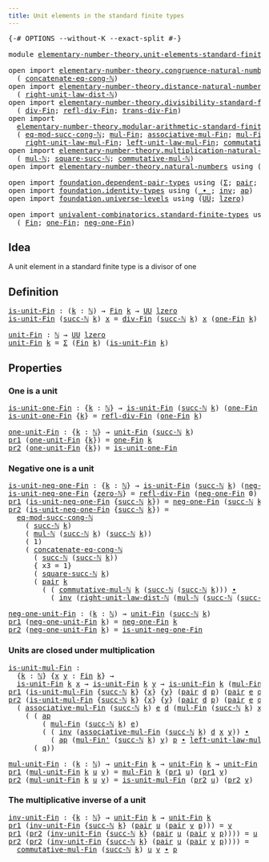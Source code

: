 ```yaml
---
title: Unit elements in the standard finite types
---
```


<pre class="Agda"><a id="68" class="Symbol">{-#</a> <a id="72" class="Keyword">OPTIONS</a> <a id="80" class="Pragma">--without-K</a> <a id="92" class="Pragma">--exact-split</a> <a id="106" class="Symbol">#-}</a>

<a id="111" class="Keyword">module</a> <a id="118" href="elementary-number-theory.unit-elements-standard-finite-types.html" class="Module">elementary-number-theory.unit-elements-standard-finite-types</a> <a id="179" class="Keyword">where</a>

<a id="186" class="Keyword">open</a> <a id="191" class="Keyword">import</a> <a id="198" href="elementary-number-theory.congruence-natural-numbers.html" class="Module">elementary-number-theory.congruence-natural-numbers</a> <a id="250" class="Keyword">using</a>
  <a id="258" class="Symbol">(</a> <a id="260" href="elementary-number-theory.congruence-natural-numbers.html#1919" class="Function">concatenate-eq-cong-ℕ</a><a id="281" class="Symbol">)</a>
<a id="283" class="Keyword">open</a> <a id="288" class="Keyword">import</a> <a id="295" href="elementary-number-theory.distance-natural-numbers.html" class="Module">elementary-number-theory.distance-natural-numbers</a> <a id="345" class="Keyword">using</a>
  <a id="353" class="Symbol">(</a> <a id="355" href="elementary-number-theory.distance-natural-numbers.html#2735" class="Function">right-unit-law-dist-ℕ</a><a id="376" class="Symbol">)</a>
<a id="378" class="Keyword">open</a> <a id="383" class="Keyword">import</a> <a id="390" href="elementary-number-theory.divisibility-standard-finite-types.html" class="Module">elementary-number-theory.divisibility-standard-finite-types</a> <a id="450" class="Keyword">using</a>
  <a id="458" class="Symbol">(</a> <a id="460" href="elementary-number-theory.divisibility-standard-finite-types.html#1218" class="Function">div-Fin</a><a id="467" class="Symbol">;</a> <a id="469" href="elementary-number-theory.divisibility-standard-finite-types.html#1387" class="Function">refl-div-Fin</a><a id="481" class="Symbol">;</a> <a id="483" href="elementary-number-theory.divisibility-standard-finite-types.html#1600" class="Function">trans-div-Fin</a><a id="496" class="Symbol">)</a>
<a id="498" class="Keyword">open</a> <a id="503" class="Keyword">import</a>
  <a id="512" href="elementary-number-theory.modular-arithmetic-standard-finite-types.html" class="Module">elementary-number-theory.modular-arithmetic-standard-finite-types</a> <a id="578" class="Keyword">using</a>
  <a id="586" class="Symbol">(</a> <a id="588" href="elementary-number-theory.modular-arithmetic-standard-finite-types.html#4527" class="Function">eq-mod-succ-cong-ℕ</a><a id="606" class="Symbol">;</a> <a id="608" href="elementary-number-theory.modular-arithmetic-standard-finite-types.html#15234" class="Function">mul-Fin</a><a id="615" class="Symbol">;</a> <a id="617" href="elementary-number-theory.modular-arithmetic-standard-finite-types.html#15887" class="Function">associative-mul-Fin</a><a id="636" class="Symbol">;</a> <a id="638" href="elementary-number-theory.modular-arithmetic-standard-finite-types.html#15373" class="Function">mul-Fin&#39;</a><a id="646" class="Symbol">;</a>
    <a id="652" href="elementary-number-theory.modular-arithmetic-standard-finite-types.html#18617" class="Function">right-unit-law-mul-Fin</a><a id="674" class="Symbol">;</a> <a id="676" href="elementary-number-theory.modular-arithmetic-standard-finite-types.html#18007" class="Function">left-unit-law-mul-Fin</a><a id="697" class="Symbol">;</a> <a id="699" href="elementary-number-theory.modular-arithmetic-standard-finite-types.html#17630" class="Function">commutative-mul-Fin</a><a id="718" class="Symbol">)</a>
<a id="720" class="Keyword">open</a> <a id="725" class="Keyword">import</a> <a id="732" href="elementary-number-theory.multiplication-natural-numbers.html" class="Module">elementary-number-theory.multiplication-natural-numbers</a> <a id="788" class="Keyword">using</a>
  <a id="796" class="Symbol">(</a> <a id="798" href="elementary-number-theory.multiplication-natural-numbers.html#1286" class="Function">mul-ℕ</a><a id="803" class="Symbol">;</a> <a id="805" href="elementary-number-theory.multiplication-natural-numbers.html#2853" class="Function">square-succ-ℕ</a><a id="818" class="Symbol">;</a> <a id="820" href="elementary-number-theory.multiplication-natural-numbers.html#3073" class="Function">commutative-mul-ℕ</a><a id="837" class="Symbol">)</a>
<a id="839" class="Keyword">open</a> <a id="844" class="Keyword">import</a> <a id="851" href="elementary-number-theory.natural-numbers.html" class="Module">elementary-number-theory.natural-numbers</a> <a id="892" class="Keyword">using</a> <a id="898" class="Symbol">(</a><a id="899" href="elementary-number-theory.natural-numbers.html#1530" class="Datatype">ℕ</a><a id="900" class="Symbol">;</a> <a id="902" href="elementary-number-theory.natural-numbers.html#1551" class="InductiveConstructor">zero-ℕ</a><a id="908" class="Symbol">;</a> <a id="910" href="elementary-number-theory.natural-numbers.html#1564" class="InductiveConstructor">succ-ℕ</a><a id="916" class="Symbol">)</a>

<a id="919" class="Keyword">open</a> <a id="924" class="Keyword">import</a> <a id="931" href="foundation.dependent-pair-types.html" class="Module">foundation.dependent-pair-types</a> <a id="963" class="Keyword">using</a> <a id="969" class="Symbol">(</a><a id="970" href="foundation-core.dependent-pair-types.html#515" class="Record">Σ</a><a id="971" class="Symbol">;</a> <a id="973" href="foundation-core.dependent-pair-types.html#588" class="InductiveConstructor">pair</a><a id="977" class="Symbol">;</a> <a id="979" href="foundation-core.dependent-pair-types.html#605" class="Field">pr1</a><a id="982" class="Symbol">;</a> <a id="984" href="foundation-core.dependent-pair-types.html#617" class="Field">pr2</a><a id="987" class="Symbol">)</a>
<a id="989" class="Keyword">open</a> <a id="994" class="Keyword">import</a> <a id="1001" href="foundation.identity-types.html" class="Module">foundation.identity-types</a> <a id="1027" class="Keyword">using</a> <a id="1033" class="Symbol">(</a><a id="1034" href="foundation-core.identity-types.html#2425" class="Function Operator">_∙_</a><a id="1037" class="Symbol">;</a> <a id="1039" href="foundation-core.identity-types.html#2729" class="Function">inv</a><a id="1042" class="Symbol">;</a> <a id="1044" href="foundation-core.identity-types.html#4003" class="Function">ap</a><a id="1046" class="Symbol">)</a>
<a id="1048" class="Keyword">open</a> <a id="1053" class="Keyword">import</a> <a id="1060" href="foundation.universe-levels.html" class="Module">foundation.universe-levels</a> <a id="1087" class="Keyword">using</a> <a id="1093" class="Symbol">(</a><a id="1094" href="foundation-core.universe-levels.html#235" class="Primitive">UU</a><a id="1096" class="Symbol">;</a> <a id="1098" href="Agda.Primitive.html#764" class="Primitive">lzero</a><a id="1103" class="Symbol">)</a>

<a id="1106" class="Keyword">open</a> <a id="1111" class="Keyword">import</a> <a id="1118" href="univalent-combinatorics.standard-finite-types.html" class="Module">univalent-combinatorics.standard-finite-types</a> <a id="1164" class="Keyword">using</a>
  <a id="1172" class="Symbol">(</a> <a id="1174" href="univalent-combinatorics.standard-finite-types.html#2393" class="Function">Fin</a><a id="1177" class="Symbol">;</a> <a id="1179" href="univalent-combinatorics.standard-finite-types.html#8190" class="Function">one-Fin</a><a id="1186" class="Symbol">;</a> <a id="1188" href="univalent-combinatorics.standard-finite-types.html#2712" class="Function">neg-one-Fin</a><a id="1199" class="Symbol">)</a>
</pre>
## Idea

A unit element in a standard finite type is a divisor of one

## Definition

<pre class="Agda"><a id="is-unit-Fin"></a><a id="1300" href="elementary-number-theory.unit-elements-standard-finite-types.html#1300" class="Function">is-unit-Fin</a> <a id="1312" class="Symbol">:</a> <a id="1314" class="Symbol">(</a><a id="1315" href="elementary-number-theory.unit-elements-standard-finite-types.html#1315" class="Bound">k</a> <a id="1317" class="Symbol">:</a> <a id="1319" href="elementary-number-theory.natural-numbers.html#1530" class="Datatype">ℕ</a><a id="1320" class="Symbol">)</a> <a id="1322" class="Symbol">→</a> <a id="1324" href="univalent-combinatorics.standard-finite-types.html#2393" class="Function">Fin</a> <a id="1328" href="elementary-number-theory.unit-elements-standard-finite-types.html#1315" class="Bound">k</a> <a id="1330" class="Symbol">→</a> <a id="1332" href="foundation-core.universe-levels.html#235" class="Primitive">UU</a> <a id="1335" href="Agda.Primitive.html#764" class="Primitive">lzero</a>
<a id="1341" href="elementary-number-theory.unit-elements-standard-finite-types.html#1300" class="Function">is-unit-Fin</a> <a id="1353" class="Symbol">(</a><a id="1354" href="elementary-number-theory.natural-numbers.html#1564" class="InductiveConstructor">succ-ℕ</a> <a id="1361" href="elementary-number-theory.unit-elements-standard-finite-types.html#1361" class="Bound">k</a><a id="1362" class="Symbol">)</a> <a id="1364" href="elementary-number-theory.unit-elements-standard-finite-types.html#1364" class="Bound">x</a> <a id="1366" class="Symbol">=</a> <a id="1368" href="elementary-number-theory.divisibility-standard-finite-types.html#1218" class="Function">div-Fin</a> <a id="1376" class="Symbol">(</a><a id="1377" href="elementary-number-theory.natural-numbers.html#1564" class="InductiveConstructor">succ-ℕ</a> <a id="1384" href="elementary-number-theory.unit-elements-standard-finite-types.html#1361" class="Bound">k</a><a id="1385" class="Symbol">)</a> <a id="1387" href="elementary-number-theory.unit-elements-standard-finite-types.html#1364" class="Bound">x</a> <a id="1389" class="Symbol">(</a><a id="1390" href="univalent-combinatorics.standard-finite-types.html#8190" class="Function">one-Fin</a> <a id="1398" href="elementary-number-theory.unit-elements-standard-finite-types.html#1361" class="Bound">k</a><a id="1399" class="Symbol">)</a>

<a id="unit-Fin"></a><a id="1402" href="elementary-number-theory.unit-elements-standard-finite-types.html#1402" class="Function">unit-Fin</a> <a id="1411" class="Symbol">:</a> <a id="1413" href="elementary-number-theory.natural-numbers.html#1530" class="Datatype">ℕ</a> <a id="1415" class="Symbol">→</a> <a id="1417" href="foundation-core.universe-levels.html#235" class="Primitive">UU</a> <a id="1420" href="Agda.Primitive.html#764" class="Primitive">lzero</a>
<a id="1426" href="elementary-number-theory.unit-elements-standard-finite-types.html#1402" class="Function">unit-Fin</a> <a id="1435" href="elementary-number-theory.unit-elements-standard-finite-types.html#1435" class="Bound">k</a> <a id="1437" class="Symbol">=</a> <a id="1439" href="foundation-core.dependent-pair-types.html#515" class="Record">Σ</a> <a id="1441" class="Symbol">(</a><a id="1442" href="univalent-combinatorics.standard-finite-types.html#2393" class="Function">Fin</a> <a id="1446" href="elementary-number-theory.unit-elements-standard-finite-types.html#1435" class="Bound">k</a><a id="1447" class="Symbol">)</a> <a id="1449" class="Symbol">(</a><a id="1450" href="elementary-number-theory.unit-elements-standard-finite-types.html#1300" class="Function">is-unit-Fin</a> <a id="1462" href="elementary-number-theory.unit-elements-standard-finite-types.html#1435" class="Bound">k</a><a id="1463" class="Symbol">)</a>
</pre>
## Properties

### One is a unit

<pre class="Agda"><a id="is-unit-one-Fin"></a><a id="1512" href="elementary-number-theory.unit-elements-standard-finite-types.html#1512" class="Function">is-unit-one-Fin</a> <a id="1528" class="Symbol">:</a> <a id="1530" class="Symbol">{</a><a id="1531" href="elementary-number-theory.unit-elements-standard-finite-types.html#1531" class="Bound">k</a> <a id="1533" class="Symbol">:</a> <a id="1535" href="elementary-number-theory.natural-numbers.html#1530" class="Datatype">ℕ</a><a id="1536" class="Symbol">}</a> <a id="1538" class="Symbol">→</a> <a id="1540" href="elementary-number-theory.unit-elements-standard-finite-types.html#1300" class="Function">is-unit-Fin</a> <a id="1552" class="Symbol">(</a><a id="1553" href="elementary-number-theory.natural-numbers.html#1564" class="InductiveConstructor">succ-ℕ</a> <a id="1560" href="elementary-number-theory.unit-elements-standard-finite-types.html#1531" class="Bound">k</a><a id="1561" class="Symbol">)</a> <a id="1563" class="Symbol">(</a><a id="1564" href="univalent-combinatorics.standard-finite-types.html#8190" class="Function">one-Fin</a> <a id="1572" href="elementary-number-theory.unit-elements-standard-finite-types.html#1531" class="Bound">k</a><a id="1573" class="Symbol">)</a>
<a id="1575" href="elementary-number-theory.unit-elements-standard-finite-types.html#1512" class="Function">is-unit-one-Fin</a> <a id="1591" class="Symbol">{</a><a id="1592" href="elementary-number-theory.unit-elements-standard-finite-types.html#1592" class="Bound">k</a><a id="1593" class="Symbol">}</a> <a id="1595" class="Symbol">=</a> <a id="1597" href="elementary-number-theory.divisibility-standard-finite-types.html#1387" class="Function">refl-div-Fin</a> <a id="1610" class="Symbol">(</a><a id="1611" href="univalent-combinatorics.standard-finite-types.html#8190" class="Function">one-Fin</a> <a id="1619" href="elementary-number-theory.unit-elements-standard-finite-types.html#1592" class="Bound">k</a><a id="1620" class="Symbol">)</a>

<a id="one-unit-Fin"></a><a id="1623" href="elementary-number-theory.unit-elements-standard-finite-types.html#1623" class="Function">one-unit-Fin</a> <a id="1636" class="Symbol">:</a> <a id="1638" class="Symbol">{</a><a id="1639" href="elementary-number-theory.unit-elements-standard-finite-types.html#1639" class="Bound">k</a> <a id="1641" class="Symbol">:</a> <a id="1643" href="elementary-number-theory.natural-numbers.html#1530" class="Datatype">ℕ</a><a id="1644" class="Symbol">}</a> <a id="1646" class="Symbol">→</a> <a id="1648" href="elementary-number-theory.unit-elements-standard-finite-types.html#1402" class="Function">unit-Fin</a> <a id="1657" class="Symbol">(</a><a id="1658" href="elementary-number-theory.natural-numbers.html#1564" class="InductiveConstructor">succ-ℕ</a> <a id="1665" href="elementary-number-theory.unit-elements-standard-finite-types.html#1639" class="Bound">k</a><a id="1666" class="Symbol">)</a>
<a id="1668" href="foundation-core.dependent-pair-types.html#605" class="Field">pr1</a> <a id="1672" class="Symbol">(</a><a id="1673" href="elementary-number-theory.unit-elements-standard-finite-types.html#1623" class="Function">one-unit-Fin</a> <a id="1686" class="Symbol">{</a><a id="1687" href="elementary-number-theory.unit-elements-standard-finite-types.html#1687" class="Bound">k</a><a id="1688" class="Symbol">})</a> <a id="1691" class="Symbol">=</a> <a id="1693" href="univalent-combinatorics.standard-finite-types.html#8190" class="Function">one-Fin</a> <a id="1701" href="elementary-number-theory.unit-elements-standard-finite-types.html#1687" class="Bound">k</a>
<a id="1703" href="foundation-core.dependent-pair-types.html#617" class="Field">pr2</a> <a id="1707" class="Symbol">(</a><a id="1708" href="elementary-number-theory.unit-elements-standard-finite-types.html#1623" class="Function">one-unit-Fin</a> <a id="1721" class="Symbol">{</a><a id="1722" href="elementary-number-theory.unit-elements-standard-finite-types.html#1722" class="Bound">k</a><a id="1723" class="Symbol">})</a> <a id="1726" class="Symbol">=</a> <a id="1728" href="elementary-number-theory.unit-elements-standard-finite-types.html#1512" class="Function">is-unit-one-Fin</a>
</pre>
### Negative one is a unit

<pre class="Agda"><a id="is-unit-neg-one-Fin"></a><a id="1785" href="elementary-number-theory.unit-elements-standard-finite-types.html#1785" class="Function">is-unit-neg-one-Fin</a> <a id="1805" class="Symbol">:</a> <a id="1807" class="Symbol">{</a><a id="1808" href="elementary-number-theory.unit-elements-standard-finite-types.html#1808" class="Bound">k</a> <a id="1810" class="Symbol">:</a> <a id="1812" href="elementary-number-theory.natural-numbers.html#1530" class="Datatype">ℕ</a><a id="1813" class="Symbol">}</a> <a id="1815" class="Symbol">→</a> <a id="1817" href="elementary-number-theory.unit-elements-standard-finite-types.html#1300" class="Function">is-unit-Fin</a> <a id="1829" class="Symbol">(</a><a id="1830" href="elementary-number-theory.natural-numbers.html#1564" class="InductiveConstructor">succ-ℕ</a> <a id="1837" href="elementary-number-theory.unit-elements-standard-finite-types.html#1808" class="Bound">k</a><a id="1838" class="Symbol">)</a> <a id="1840" class="Symbol">(</a><a id="1841" href="univalent-combinatorics.standard-finite-types.html#2712" class="Function">neg-one-Fin</a> <a id="1853" href="elementary-number-theory.unit-elements-standard-finite-types.html#1808" class="Bound">k</a><a id="1854" class="Symbol">)</a>
<a id="1856" href="elementary-number-theory.unit-elements-standard-finite-types.html#1785" class="Function">is-unit-neg-one-Fin</a> <a id="1876" class="Symbol">{</a><a id="1877" href="elementary-number-theory.natural-numbers.html#1551" class="InductiveConstructor">zero-ℕ</a><a id="1883" class="Symbol">}</a> <a id="1885" class="Symbol">=</a> <a id="1887" href="elementary-number-theory.divisibility-standard-finite-types.html#1387" class="Function">refl-div-Fin</a> <a id="1900" class="Symbol">(</a><a id="1901" href="univalent-combinatorics.standard-finite-types.html#2712" class="Function">neg-one-Fin</a> <a id="1913" class="Number">0</a><a id="1914" class="Symbol">)</a>
<a id="1916" href="foundation-core.dependent-pair-types.html#605" class="Field">pr1</a> <a id="1920" class="Symbol">(</a><a id="1921" href="elementary-number-theory.unit-elements-standard-finite-types.html#1785" class="Function">is-unit-neg-one-Fin</a> <a id="1941" class="Symbol">{</a><a id="1942" href="elementary-number-theory.natural-numbers.html#1564" class="InductiveConstructor">succ-ℕ</a> <a id="1949" href="elementary-number-theory.unit-elements-standard-finite-types.html#1949" class="Bound">k</a><a id="1950" class="Symbol">})</a> <a id="1953" class="Symbol">=</a> <a id="1955" href="univalent-combinatorics.standard-finite-types.html#2712" class="Function">neg-one-Fin</a> <a id="1967" class="Symbol">(</a><a id="1968" href="elementary-number-theory.natural-numbers.html#1564" class="InductiveConstructor">succ-ℕ</a> <a id="1975" href="elementary-number-theory.unit-elements-standard-finite-types.html#1949" class="Bound">k</a><a id="1976" class="Symbol">)</a>
<a id="1978" href="foundation-core.dependent-pair-types.html#617" class="Field">pr2</a> <a id="1982" class="Symbol">(</a><a id="1983" href="elementary-number-theory.unit-elements-standard-finite-types.html#1785" class="Function">is-unit-neg-one-Fin</a> <a id="2003" class="Symbol">{</a><a id="2004" href="elementary-number-theory.natural-numbers.html#1564" class="InductiveConstructor">succ-ℕ</a> <a id="2011" href="elementary-number-theory.unit-elements-standard-finite-types.html#2011" class="Bound">k</a><a id="2012" class="Symbol">})</a> <a id="2015" class="Symbol">=</a>
  <a id="2019" href="elementary-number-theory.modular-arithmetic-standard-finite-types.html#4527" class="Function">eq-mod-succ-cong-ℕ</a>
    <a id="2042" class="Symbol">(</a> <a id="2044" href="elementary-number-theory.natural-numbers.html#1564" class="InductiveConstructor">succ-ℕ</a> <a id="2051" href="elementary-number-theory.unit-elements-standard-finite-types.html#2011" class="Bound">k</a><a id="2052" class="Symbol">)</a>
    <a id="2058" class="Symbol">(</a> <a id="2060" href="elementary-number-theory.multiplication-natural-numbers.html#1286" class="Function">mul-ℕ</a> <a id="2066" class="Symbol">(</a><a id="2067" href="elementary-number-theory.natural-numbers.html#1564" class="InductiveConstructor">succ-ℕ</a> <a id="2074" href="elementary-number-theory.unit-elements-standard-finite-types.html#2011" class="Bound">k</a><a id="2075" class="Symbol">)</a> <a id="2077" class="Symbol">(</a><a id="2078" href="elementary-number-theory.natural-numbers.html#1564" class="InductiveConstructor">succ-ℕ</a> <a id="2085" href="elementary-number-theory.unit-elements-standard-finite-types.html#2011" class="Bound">k</a><a id="2086" class="Symbol">))</a>
    <a id="2093" class="Symbol">(</a> <a id="2095" class="Number">1</a><a id="2096" class="Symbol">)</a>
    <a id="2102" class="Symbol">(</a> <a id="2104" href="elementary-number-theory.congruence-natural-numbers.html#1919" class="Function">concatenate-eq-cong-ℕ</a>
      <a id="2132" class="Symbol">(</a> <a id="2134" href="elementary-number-theory.natural-numbers.html#1564" class="InductiveConstructor">succ-ℕ</a> <a id="2141" class="Symbol">(</a><a id="2142" href="elementary-number-theory.natural-numbers.html#1564" class="InductiveConstructor">succ-ℕ</a> <a id="2149" href="elementary-number-theory.unit-elements-standard-finite-types.html#2011" class="Bound">k</a><a id="2150" class="Symbol">))</a>
      <a id="2159" class="Symbol">{</a> <a id="2161" class="Argument">x3</a> <a id="2164" class="Symbol">=</a> <a id="2166" class="Number">1</a><a id="2167" class="Symbol">}</a>
      <a id="2175" class="Symbol">(</a> <a id="2177" href="elementary-number-theory.multiplication-natural-numbers.html#2853" class="Function">square-succ-ℕ</a> <a id="2191" href="elementary-number-theory.unit-elements-standard-finite-types.html#2011" class="Bound">k</a><a id="2192" class="Symbol">)</a>
      <a id="2200" class="Symbol">(</a> <a id="2202" href="foundation-core.dependent-pair-types.html#588" class="InductiveConstructor">pair</a> <a id="2207" href="elementary-number-theory.unit-elements-standard-finite-types.html#2011" class="Bound">k</a>
        <a id="2217" class="Symbol">(</a> <a id="2219" class="Symbol">(</a> <a id="2221" href="elementary-number-theory.multiplication-natural-numbers.html#3073" class="Function">commutative-mul-ℕ</a> <a id="2239" href="elementary-number-theory.unit-elements-standard-finite-types.html#2011" class="Bound">k</a> <a id="2241" class="Symbol">(</a><a id="2242" href="elementary-number-theory.natural-numbers.html#1564" class="InductiveConstructor">succ-ℕ</a> <a id="2249" class="Symbol">(</a><a id="2250" href="elementary-number-theory.natural-numbers.html#1564" class="InductiveConstructor">succ-ℕ</a> <a id="2257" href="elementary-number-theory.unit-elements-standard-finite-types.html#2011" class="Bound">k</a><a id="2258" class="Symbol">)))</a> <a id="2262" href="foundation-core.identity-types.html#2425" class="Function Operator">∙</a>
          <a id="2274" class="Symbol">(</a> <a id="2276" href="foundation-core.identity-types.html#2729" class="Function">inv</a> <a id="2280" class="Symbol">(</a><a id="2281" href="elementary-number-theory.distance-natural-numbers.html#2735" class="Function">right-unit-law-dist-ℕ</a> <a id="2303" class="Symbol">(</a><a id="2304" href="elementary-number-theory.multiplication-natural-numbers.html#1286" class="Function">mul-ℕ</a> <a id="2310" class="Symbol">(</a><a id="2311" href="elementary-number-theory.natural-numbers.html#1564" class="InductiveConstructor">succ-ℕ</a> <a id="2318" class="Symbol">(</a><a id="2319" href="elementary-number-theory.natural-numbers.html#1564" class="InductiveConstructor">succ-ℕ</a> <a id="2326" href="elementary-number-theory.unit-elements-standard-finite-types.html#2011" class="Bound">k</a><a id="2327" class="Symbol">))</a> <a id="2330" href="elementary-number-theory.unit-elements-standard-finite-types.html#2011" class="Bound">k</a><a id="2331" class="Symbol">))))))</a>

<a id="neg-one-unit-Fin"></a><a id="2339" href="elementary-number-theory.unit-elements-standard-finite-types.html#2339" class="Function">neg-one-unit-Fin</a> <a id="2356" class="Symbol">:</a> <a id="2358" class="Symbol">(</a><a id="2359" href="elementary-number-theory.unit-elements-standard-finite-types.html#2359" class="Bound">k</a> <a id="2361" class="Symbol">:</a> <a id="2363" href="elementary-number-theory.natural-numbers.html#1530" class="Datatype">ℕ</a><a id="2364" class="Symbol">)</a> <a id="2366" class="Symbol">→</a> <a id="2368" href="elementary-number-theory.unit-elements-standard-finite-types.html#1402" class="Function">unit-Fin</a> <a id="2377" class="Symbol">(</a><a id="2378" href="elementary-number-theory.natural-numbers.html#1564" class="InductiveConstructor">succ-ℕ</a> <a id="2385" href="elementary-number-theory.unit-elements-standard-finite-types.html#2359" class="Bound">k</a><a id="2386" class="Symbol">)</a>
<a id="2388" href="foundation-core.dependent-pair-types.html#605" class="Field">pr1</a> <a id="2392" class="Symbol">(</a><a id="2393" href="elementary-number-theory.unit-elements-standard-finite-types.html#2339" class="Function">neg-one-unit-Fin</a> <a id="2410" href="elementary-number-theory.unit-elements-standard-finite-types.html#2410" class="Bound">k</a><a id="2411" class="Symbol">)</a> <a id="2413" class="Symbol">=</a> <a id="2415" href="univalent-combinatorics.standard-finite-types.html#2712" class="Function">neg-one-Fin</a> <a id="2427" href="elementary-number-theory.unit-elements-standard-finite-types.html#2410" class="Bound">k</a>
<a id="2429" href="foundation-core.dependent-pair-types.html#617" class="Field">pr2</a> <a id="2433" class="Symbol">(</a><a id="2434" href="elementary-number-theory.unit-elements-standard-finite-types.html#2339" class="Function">neg-one-unit-Fin</a> <a id="2451" href="elementary-number-theory.unit-elements-standard-finite-types.html#2451" class="Bound">k</a><a id="2452" class="Symbol">)</a> <a id="2454" class="Symbol">=</a> <a id="2456" href="elementary-number-theory.unit-elements-standard-finite-types.html#1785" class="Function">is-unit-neg-one-Fin</a>
</pre>
### Units are closed under multiplication

<pre class="Agda"><a id="is-unit-mul-Fin"></a><a id="2532" href="elementary-number-theory.unit-elements-standard-finite-types.html#2532" class="Function">is-unit-mul-Fin</a> <a id="2548" class="Symbol">:</a>
  <a id="2552" class="Symbol">{</a><a id="2553" href="elementary-number-theory.unit-elements-standard-finite-types.html#2553" class="Bound">k</a> <a id="2555" class="Symbol">:</a> <a id="2557" href="elementary-number-theory.natural-numbers.html#1530" class="Datatype">ℕ</a><a id="2558" class="Symbol">}</a> <a id="2560" class="Symbol">{</a><a id="2561" href="elementary-number-theory.unit-elements-standard-finite-types.html#2561" class="Bound">x</a> <a id="2563" href="elementary-number-theory.unit-elements-standard-finite-types.html#2563" class="Bound">y</a> <a id="2565" class="Symbol">:</a> <a id="2567" href="univalent-combinatorics.standard-finite-types.html#2393" class="Function">Fin</a> <a id="2571" href="elementary-number-theory.unit-elements-standard-finite-types.html#2553" class="Bound">k</a><a id="2572" class="Symbol">}</a> <a id="2574" class="Symbol">→</a>
  <a id="2578" href="elementary-number-theory.unit-elements-standard-finite-types.html#1300" class="Function">is-unit-Fin</a> <a id="2590" href="elementary-number-theory.unit-elements-standard-finite-types.html#2553" class="Bound">k</a> <a id="2592" href="elementary-number-theory.unit-elements-standard-finite-types.html#2561" class="Bound">x</a> <a id="2594" class="Symbol">→</a> <a id="2596" href="elementary-number-theory.unit-elements-standard-finite-types.html#1300" class="Function">is-unit-Fin</a> <a id="2608" href="elementary-number-theory.unit-elements-standard-finite-types.html#2553" class="Bound">k</a> <a id="2610" href="elementary-number-theory.unit-elements-standard-finite-types.html#2563" class="Bound">y</a> <a id="2612" class="Symbol">→</a> <a id="2614" href="elementary-number-theory.unit-elements-standard-finite-types.html#1300" class="Function">is-unit-Fin</a> <a id="2626" href="elementary-number-theory.unit-elements-standard-finite-types.html#2553" class="Bound">k</a> <a id="2628" class="Symbol">(</a><a id="2629" href="elementary-number-theory.modular-arithmetic-standard-finite-types.html#15234" class="Function">mul-Fin</a> <a id="2637" href="elementary-number-theory.unit-elements-standard-finite-types.html#2553" class="Bound">k</a> <a id="2639" href="elementary-number-theory.unit-elements-standard-finite-types.html#2561" class="Bound">x</a> <a id="2641" href="elementary-number-theory.unit-elements-standard-finite-types.html#2563" class="Bound">y</a><a id="2642" class="Symbol">)</a>
<a id="2644" href="foundation-core.dependent-pair-types.html#605" class="Field">pr1</a> <a id="2648" class="Symbol">(</a><a id="2649" href="elementary-number-theory.unit-elements-standard-finite-types.html#2532" class="Function">is-unit-mul-Fin</a> <a id="2665" class="Symbol">{</a><a id="2666" href="elementary-number-theory.natural-numbers.html#1564" class="InductiveConstructor">succ-ℕ</a> <a id="2673" href="elementary-number-theory.unit-elements-standard-finite-types.html#2673" class="Bound">k</a><a id="2674" class="Symbol">}</a> <a id="2676" class="Symbol">{</a><a id="2677" href="elementary-number-theory.unit-elements-standard-finite-types.html#2677" class="Bound">x</a><a id="2678" class="Symbol">}</a> <a id="2680" class="Symbol">{</a><a id="2681" href="elementary-number-theory.unit-elements-standard-finite-types.html#2681" class="Bound">y</a><a id="2682" class="Symbol">}</a> <a id="2684" class="Symbol">(</a><a id="2685" href="foundation-core.dependent-pair-types.html#588" class="InductiveConstructor">pair</a> <a id="2690" href="elementary-number-theory.unit-elements-standard-finite-types.html#2690" class="Bound">d</a> <a id="2692" href="elementary-number-theory.unit-elements-standard-finite-types.html#2692" class="Bound">p</a><a id="2693" class="Symbol">)</a> <a id="2695" class="Symbol">(</a><a id="2696" href="foundation-core.dependent-pair-types.html#588" class="InductiveConstructor">pair</a> <a id="2701" href="elementary-number-theory.unit-elements-standard-finite-types.html#2701" class="Bound">e</a> <a id="2703" href="elementary-number-theory.unit-elements-standard-finite-types.html#2703" class="Bound">q</a><a id="2704" class="Symbol">))</a> <a id="2707" class="Symbol">=</a> <a id="2709" href="elementary-number-theory.modular-arithmetic-standard-finite-types.html#15234" class="Function">mul-Fin</a> <a id="2717" class="Symbol">(</a><a id="2718" href="elementary-number-theory.natural-numbers.html#1564" class="InductiveConstructor">succ-ℕ</a> <a id="2725" href="elementary-number-theory.unit-elements-standard-finite-types.html#2673" class="Bound">k</a><a id="2726" class="Symbol">)</a> <a id="2728" href="elementary-number-theory.unit-elements-standard-finite-types.html#2701" class="Bound">e</a> <a id="2730" href="elementary-number-theory.unit-elements-standard-finite-types.html#2690" class="Bound">d</a>
<a id="2732" href="foundation-core.dependent-pair-types.html#617" class="Field">pr2</a> <a id="2736" class="Symbol">(</a><a id="2737" href="elementary-number-theory.unit-elements-standard-finite-types.html#2532" class="Function">is-unit-mul-Fin</a> <a id="2753" class="Symbol">{</a><a id="2754" href="elementary-number-theory.natural-numbers.html#1564" class="InductiveConstructor">succ-ℕ</a> <a id="2761" href="elementary-number-theory.unit-elements-standard-finite-types.html#2761" class="Bound">k</a><a id="2762" class="Symbol">}</a> <a id="2764" class="Symbol">{</a><a id="2765" href="elementary-number-theory.unit-elements-standard-finite-types.html#2765" class="Bound">x</a><a id="2766" class="Symbol">}</a> <a id="2768" class="Symbol">{</a><a id="2769" href="elementary-number-theory.unit-elements-standard-finite-types.html#2769" class="Bound">y</a><a id="2770" class="Symbol">}</a> <a id="2772" class="Symbol">(</a><a id="2773" href="foundation-core.dependent-pair-types.html#588" class="InductiveConstructor">pair</a> <a id="2778" href="elementary-number-theory.unit-elements-standard-finite-types.html#2778" class="Bound">d</a> <a id="2780" href="elementary-number-theory.unit-elements-standard-finite-types.html#2780" class="Bound">p</a><a id="2781" class="Symbol">)</a> <a id="2783" class="Symbol">(</a><a id="2784" href="foundation-core.dependent-pair-types.html#588" class="InductiveConstructor">pair</a> <a id="2789" href="elementary-number-theory.unit-elements-standard-finite-types.html#2789" class="Bound">e</a> <a id="2791" href="elementary-number-theory.unit-elements-standard-finite-types.html#2791" class="Bound">q</a><a id="2792" class="Symbol">))</a> <a id="2795" class="Symbol">=</a>
  <a id="2799" class="Symbol">(</a> <a id="2801" href="elementary-number-theory.modular-arithmetic-standard-finite-types.html#15887" class="Function">associative-mul-Fin</a> <a id="2821" class="Symbol">(</a><a id="2822" href="elementary-number-theory.natural-numbers.html#1564" class="InductiveConstructor">succ-ℕ</a> <a id="2829" href="elementary-number-theory.unit-elements-standard-finite-types.html#2761" class="Bound">k</a><a id="2830" class="Symbol">)</a> <a id="2832" href="elementary-number-theory.unit-elements-standard-finite-types.html#2789" class="Bound">e</a> <a id="2834" href="elementary-number-theory.unit-elements-standard-finite-types.html#2778" class="Bound">d</a> <a id="2836" class="Symbol">(</a><a id="2837" href="elementary-number-theory.modular-arithmetic-standard-finite-types.html#15234" class="Function">mul-Fin</a> <a id="2845" class="Symbol">(</a><a id="2846" href="elementary-number-theory.natural-numbers.html#1564" class="InductiveConstructor">succ-ℕ</a> <a id="2853" href="elementary-number-theory.unit-elements-standard-finite-types.html#2761" class="Bound">k</a><a id="2854" class="Symbol">)</a> <a id="2856" href="elementary-number-theory.unit-elements-standard-finite-types.html#2765" class="Bound">x</a> <a id="2858" href="elementary-number-theory.unit-elements-standard-finite-types.html#2769" class="Bound">y</a><a id="2859" class="Symbol">))</a> <a id="2862" href="foundation-core.identity-types.html#2425" class="Function Operator">∙</a>
    <a id="2868" class="Symbol">(</a> <a id="2870" class="Symbol">(</a> <a id="2872" href="foundation-core.identity-types.html#4003" class="Function">ap</a>
        <a id="2883" class="Symbol">(</a> <a id="2885" href="elementary-number-theory.modular-arithmetic-standard-finite-types.html#15234" class="Function">mul-Fin</a> <a id="2893" class="Symbol">(</a><a id="2894" href="elementary-number-theory.natural-numbers.html#1564" class="InductiveConstructor">succ-ℕ</a> <a id="2901" href="elementary-number-theory.unit-elements-standard-finite-types.html#2761" class="Bound">k</a><a id="2902" class="Symbol">)</a> <a id="2904" href="elementary-number-theory.unit-elements-standard-finite-types.html#2789" class="Bound">e</a><a id="2905" class="Symbol">)</a>
        <a id="2915" class="Symbol">(</a> <a id="2917" class="Symbol">(</a> <a id="2919" href="foundation-core.identity-types.html#2729" class="Function">inv</a> <a id="2923" class="Symbol">(</a><a id="2924" href="elementary-number-theory.modular-arithmetic-standard-finite-types.html#15887" class="Function">associative-mul-Fin</a> <a id="2944" class="Symbol">(</a><a id="2945" href="elementary-number-theory.natural-numbers.html#1564" class="InductiveConstructor">succ-ℕ</a> <a id="2952" href="elementary-number-theory.unit-elements-standard-finite-types.html#2761" class="Bound">k</a><a id="2953" class="Symbol">)</a> <a id="2955" href="elementary-number-theory.unit-elements-standard-finite-types.html#2778" class="Bound">d</a> <a id="2957" href="elementary-number-theory.unit-elements-standard-finite-types.html#2765" class="Bound">x</a> <a id="2959" href="elementary-number-theory.unit-elements-standard-finite-types.html#2769" class="Bound">y</a><a id="2960" class="Symbol">))</a> <a id="2963" href="foundation-core.identity-types.html#2425" class="Function Operator">∙</a>
          <a id="2975" class="Symbol">(</a> <a id="2977" href="foundation-core.identity-types.html#4003" class="Function">ap</a> <a id="2980" class="Symbol">(</a><a id="2981" href="elementary-number-theory.modular-arithmetic-standard-finite-types.html#15373" class="Function">mul-Fin&#39;</a> <a id="2990" class="Symbol">(</a><a id="2991" href="elementary-number-theory.natural-numbers.html#1564" class="InductiveConstructor">succ-ℕ</a> <a id="2998" href="elementary-number-theory.unit-elements-standard-finite-types.html#2761" class="Bound">k</a><a id="2999" class="Symbol">)</a> <a id="3001" href="elementary-number-theory.unit-elements-standard-finite-types.html#2769" class="Bound">y</a><a id="3002" class="Symbol">)</a> <a id="3004" href="elementary-number-theory.unit-elements-standard-finite-types.html#2780" class="Bound">p</a> <a id="3006" href="foundation-core.identity-types.html#2425" class="Function Operator">∙</a> <a id="3008" href="elementary-number-theory.modular-arithmetic-standard-finite-types.html#18007" class="Function">left-unit-law-mul-Fin</a> <a id="3030" href="elementary-number-theory.unit-elements-standard-finite-types.html#2761" class="Bound">k</a> <a id="3032" href="elementary-number-theory.unit-elements-standard-finite-types.html#2769" class="Bound">y</a><a id="3033" class="Symbol">)))</a> <a id="3037" href="foundation-core.identity-types.html#2425" class="Function Operator">∙</a>
      <a id="3045" class="Symbol">(</a> <a id="3047" href="elementary-number-theory.unit-elements-standard-finite-types.html#2791" class="Bound">q</a><a id="3048" class="Symbol">))</a>

<a id="mul-unit-Fin"></a><a id="3052" href="elementary-number-theory.unit-elements-standard-finite-types.html#3052" class="Function">mul-unit-Fin</a> <a id="3065" class="Symbol">:</a> <a id="3067" class="Symbol">(</a><a id="3068" href="elementary-number-theory.unit-elements-standard-finite-types.html#3068" class="Bound">k</a> <a id="3070" class="Symbol">:</a> <a id="3072" href="elementary-number-theory.natural-numbers.html#1530" class="Datatype">ℕ</a><a id="3073" class="Symbol">)</a> <a id="3075" class="Symbol">→</a> <a id="3077" href="elementary-number-theory.unit-elements-standard-finite-types.html#1402" class="Function">unit-Fin</a> <a id="3086" href="elementary-number-theory.unit-elements-standard-finite-types.html#3068" class="Bound">k</a> <a id="3088" class="Symbol">→</a> <a id="3090" href="elementary-number-theory.unit-elements-standard-finite-types.html#1402" class="Function">unit-Fin</a> <a id="3099" href="elementary-number-theory.unit-elements-standard-finite-types.html#3068" class="Bound">k</a> <a id="3101" class="Symbol">→</a> <a id="3103" href="elementary-number-theory.unit-elements-standard-finite-types.html#1402" class="Function">unit-Fin</a> <a id="3112" href="elementary-number-theory.unit-elements-standard-finite-types.html#3068" class="Bound">k</a>
<a id="3114" href="foundation-core.dependent-pair-types.html#605" class="Field">pr1</a> <a id="3118" class="Symbol">(</a><a id="3119" href="elementary-number-theory.unit-elements-standard-finite-types.html#3052" class="Function">mul-unit-Fin</a> <a id="3132" href="elementary-number-theory.unit-elements-standard-finite-types.html#3132" class="Bound">k</a> <a id="3134" href="elementary-number-theory.unit-elements-standard-finite-types.html#3134" class="Bound">u</a> <a id="3136" href="elementary-number-theory.unit-elements-standard-finite-types.html#3136" class="Bound">v</a><a id="3137" class="Symbol">)</a> <a id="3139" class="Symbol">=</a> <a id="3141" href="elementary-number-theory.modular-arithmetic-standard-finite-types.html#15234" class="Function">mul-Fin</a> <a id="3149" href="elementary-number-theory.unit-elements-standard-finite-types.html#3132" class="Bound">k</a> <a id="3151" class="Symbol">(</a><a id="3152" href="foundation-core.dependent-pair-types.html#605" class="Field">pr1</a> <a id="3156" href="elementary-number-theory.unit-elements-standard-finite-types.html#3134" class="Bound">u</a><a id="3157" class="Symbol">)</a> <a id="3159" class="Symbol">(</a><a id="3160" href="foundation-core.dependent-pair-types.html#605" class="Field">pr1</a> <a id="3164" href="elementary-number-theory.unit-elements-standard-finite-types.html#3136" class="Bound">v</a><a id="3165" class="Symbol">)</a>
<a id="3167" href="foundation-core.dependent-pair-types.html#617" class="Field">pr2</a> <a id="3171" class="Symbol">(</a><a id="3172" href="elementary-number-theory.unit-elements-standard-finite-types.html#3052" class="Function">mul-unit-Fin</a> <a id="3185" href="elementary-number-theory.unit-elements-standard-finite-types.html#3185" class="Bound">k</a> <a id="3187" href="elementary-number-theory.unit-elements-standard-finite-types.html#3187" class="Bound">u</a> <a id="3189" href="elementary-number-theory.unit-elements-standard-finite-types.html#3189" class="Bound">v</a><a id="3190" class="Symbol">)</a> <a id="3192" class="Symbol">=</a> <a id="3194" href="elementary-number-theory.unit-elements-standard-finite-types.html#2532" class="Function">is-unit-mul-Fin</a> <a id="3210" class="Symbol">(</a><a id="3211" href="foundation-core.dependent-pair-types.html#617" class="Field">pr2</a> <a id="3215" href="elementary-number-theory.unit-elements-standard-finite-types.html#3187" class="Bound">u</a><a id="3216" class="Symbol">)</a> <a id="3218" class="Symbol">(</a><a id="3219" href="foundation-core.dependent-pair-types.html#617" class="Field">pr2</a> <a id="3223" href="elementary-number-theory.unit-elements-standard-finite-types.html#3189" class="Bound">v</a><a id="3224" class="Symbol">)</a>
</pre>
### The multiplicative inverse of a unit

<pre class="Agda"><a id="inv-unit-Fin"></a><a id="3281" href="elementary-number-theory.unit-elements-standard-finite-types.html#3281" class="Function">inv-unit-Fin</a> <a id="3294" class="Symbol">:</a> <a id="3296" class="Symbol">{</a><a id="3297" href="elementary-number-theory.unit-elements-standard-finite-types.html#3297" class="Bound">k</a> <a id="3299" class="Symbol">:</a> <a id="3301" href="elementary-number-theory.natural-numbers.html#1530" class="Datatype">ℕ</a><a id="3302" class="Symbol">}</a> <a id="3304" class="Symbol">→</a> <a id="3306" href="elementary-number-theory.unit-elements-standard-finite-types.html#1402" class="Function">unit-Fin</a> <a id="3315" href="elementary-number-theory.unit-elements-standard-finite-types.html#3297" class="Bound">k</a> <a id="3317" class="Symbol">→</a> <a id="3319" href="elementary-number-theory.unit-elements-standard-finite-types.html#1402" class="Function">unit-Fin</a> <a id="3328" href="elementary-number-theory.unit-elements-standard-finite-types.html#3297" class="Bound">k</a>
<a id="3330" href="foundation-core.dependent-pair-types.html#605" class="Field">pr1</a> <a id="3334" class="Symbol">(</a><a id="3335" href="elementary-number-theory.unit-elements-standard-finite-types.html#3281" class="Function">inv-unit-Fin</a> <a id="3348" class="Symbol">{</a><a id="3349" href="elementary-number-theory.natural-numbers.html#1564" class="InductiveConstructor">succ-ℕ</a> <a id="3356" href="elementary-number-theory.unit-elements-standard-finite-types.html#3356" class="Bound">k</a><a id="3357" class="Symbol">}</a> <a id="3359" class="Symbol">(</a><a id="3360" href="foundation-core.dependent-pair-types.html#588" class="InductiveConstructor">pair</a> <a id="3365" href="elementary-number-theory.unit-elements-standard-finite-types.html#3365" class="Bound">u</a> <a id="3367" class="Symbol">(</a><a id="3368" href="foundation-core.dependent-pair-types.html#588" class="InductiveConstructor">pair</a> <a id="3373" href="elementary-number-theory.unit-elements-standard-finite-types.html#3373" class="Bound">v</a> <a id="3375" href="elementary-number-theory.unit-elements-standard-finite-types.html#3375" class="Bound">p</a><a id="3376" class="Symbol">)))</a> <a id="3380" class="Symbol">=</a> <a id="3382" href="elementary-number-theory.unit-elements-standard-finite-types.html#3373" class="Bound">v</a>
<a id="3384" href="foundation-core.dependent-pair-types.html#605" class="Field">pr1</a> <a id="3388" class="Symbol">(</a><a id="3389" href="foundation-core.dependent-pair-types.html#617" class="Field">pr2</a> <a id="3393" class="Symbol">(</a><a id="3394" href="elementary-number-theory.unit-elements-standard-finite-types.html#3281" class="Function">inv-unit-Fin</a> <a id="3407" class="Symbol">{</a><a id="3408" href="elementary-number-theory.natural-numbers.html#1564" class="InductiveConstructor">succ-ℕ</a> <a id="3415" href="elementary-number-theory.unit-elements-standard-finite-types.html#3415" class="Bound">k</a><a id="3416" class="Symbol">}</a> <a id="3418" class="Symbol">(</a><a id="3419" href="foundation-core.dependent-pair-types.html#588" class="InductiveConstructor">pair</a> <a id="3424" href="elementary-number-theory.unit-elements-standard-finite-types.html#3424" class="Bound">u</a> <a id="3426" class="Symbol">(</a><a id="3427" href="foundation-core.dependent-pair-types.html#588" class="InductiveConstructor">pair</a> <a id="3432" href="elementary-number-theory.unit-elements-standard-finite-types.html#3432" class="Bound">v</a> <a id="3434" href="elementary-number-theory.unit-elements-standard-finite-types.html#3434" class="Bound">p</a><a id="3435" class="Symbol">))))</a> <a id="3440" class="Symbol">=</a> <a id="3442" href="elementary-number-theory.unit-elements-standard-finite-types.html#3424" class="Bound">u</a>
<a id="3444" href="foundation-core.dependent-pair-types.html#617" class="Field">pr2</a> <a id="3448" class="Symbol">(</a><a id="3449" href="foundation-core.dependent-pair-types.html#617" class="Field">pr2</a> <a id="3453" class="Symbol">(</a><a id="3454" href="elementary-number-theory.unit-elements-standard-finite-types.html#3281" class="Function">inv-unit-Fin</a> <a id="3467" class="Symbol">{</a><a id="3468" href="elementary-number-theory.natural-numbers.html#1564" class="InductiveConstructor">succ-ℕ</a> <a id="3475" href="elementary-number-theory.unit-elements-standard-finite-types.html#3475" class="Bound">k</a><a id="3476" class="Symbol">}</a> <a id="3478" class="Symbol">(</a><a id="3479" href="foundation-core.dependent-pair-types.html#588" class="InductiveConstructor">pair</a> <a id="3484" href="elementary-number-theory.unit-elements-standard-finite-types.html#3484" class="Bound">u</a> <a id="3486" class="Symbol">(</a><a id="3487" href="foundation-core.dependent-pair-types.html#588" class="InductiveConstructor">pair</a> <a id="3492" href="elementary-number-theory.unit-elements-standard-finite-types.html#3492" class="Bound">v</a> <a id="3494" href="elementary-number-theory.unit-elements-standard-finite-types.html#3494" class="Bound">p</a><a id="3495" class="Symbol">))))</a> <a id="3500" class="Symbol">=</a>
  <a id="3504" href="elementary-number-theory.modular-arithmetic-standard-finite-types.html#17630" class="Function">commutative-mul-Fin</a> <a id="3524" class="Symbol">(</a><a id="3525" href="elementary-number-theory.natural-numbers.html#1564" class="InductiveConstructor">succ-ℕ</a> <a id="3532" href="elementary-number-theory.unit-elements-standard-finite-types.html#3475" class="Bound">k</a><a id="3533" class="Symbol">)</a> <a id="3535" href="elementary-number-theory.unit-elements-standard-finite-types.html#3484" class="Bound">u</a> <a id="3537" href="elementary-number-theory.unit-elements-standard-finite-types.html#3492" class="Bound">v</a> <a id="3539" href="foundation-core.identity-types.html#2425" class="Function Operator">∙</a> <a id="3541" href="elementary-number-theory.unit-elements-standard-finite-types.html#3494" class="Bound">p</a>
</pre>